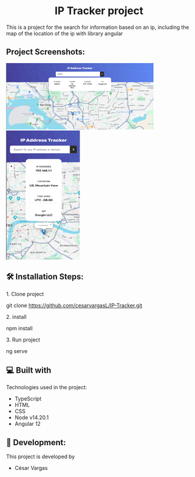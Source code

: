 <h1 align="center" id="title">IP Tracker project</h1>

<p id="description">This is a project for the search for information based on an ip, including the map of the location of the ip with library angular</p>

<h2>Project Screenshots:</h2>

<img src="src/assets/screenshots/Desktop.png" alt="project-screenshot" width="400px" height="180px">

<img src="src/assets/screenshots/mobile.png" alt="project-screenshot" width="200px" height="350px">


<h2>🛠️ Installation Steps:</h2>

<p>1. Clone project</p>


git clone https://github.com/cesarvargasL/IP-Tracker.git

<p>2. install</p>


npm install 

<p>3. Run project</p>

ng serve




<h2>💻 Built with</h2>

Technologies used in the project:

* TypeScript
* HTML
* CSS
* Node v14.20.1
* Angular 12

<h2>👾 Development:</h2>

This project is developed by
* César Vargas
